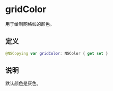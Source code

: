 # gridColor

用于绘制网格线的颜色。

## 定义

```swift
@NSCopying var gridColor: NSColor { get set }
```

## 说明

默认颜色是灰色。